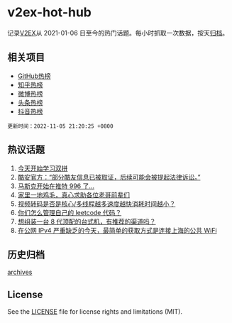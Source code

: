 # v2ex-hot-hub

 记录[V2EX](https://www.v2ex.com/)从 2021-01-06 日至今的热门话题。每小时抓取一次数据，按天[归档](archives)。
 
 ## 相关项目

- [GitHub热榜](https://github.com/lonnyzhang423/github-hot-hub)
- [知乎热榜](https://github.com/lonnyzhang423/zhihu-hot-hub)
- [微博热榜](https://github.com/lonnyzhang423/weibo-hot-hub)
- [头条热榜](https://github.com/lonnyzhang423/toutiao-hot-hub)
- [抖音热榜](https://github.com/lonnyzhang423/douyin-hot-hub)


 `更新时间：2022-11-05 21:20:25 +0800`

## 热议话题

1. [今天开始学习双拼](https://www.v2ex.com/t/892873)
1. [酷安官方：“部分酷友信息已被取证，后续可能会被提起法律诉讼。”](https://www.v2ex.com/t/892874)
1. [马斯克开始在推特 996 了…](https://www.v2ex.com/t/892844)
1. [家里一地鸡毛，真心求助各位老哥前辈们](https://www.v2ex.com/t/892932)
1. [视频转码是否是核心/多线程越多速度越快消耗时间越小？](https://www.v2ex.com/t/892812)
1. [你们怎么管理自己的 leetcode 代码？](https://www.v2ex.com/t/892824)
1. [想组装一台 8 代顶配的台式机，有推荐的渠道吗？](https://www.v2ex.com/t/892870)
1. [在公网 IPv4 严重缺乏的今天，最简单的获取方式是连接上海的公共 WiFi](https://www.v2ex.com/t/892826)

## 历史归档

[archives](archives)

## License

See the [LICENSE](LICENSE) file for license rights and limitations (MIT).
